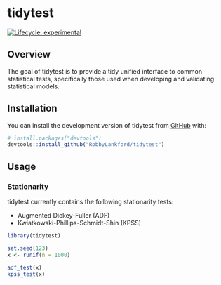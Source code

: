 
<!-- README.md is generated from README.Rmd. Please edit that file -->

# tidytest

<!-- badges: start -->

[![Lifecycle:
experimental](https://img.shields.io/badge/lifecycle-experimental-orange.svg)](https://lifecycle.r-lib.org/articles/stages.html#experimental)
<!-- badges: end -->

## Overview

The goal of tidytest is to provide a tidy unified interface to common
statistical tests, specifically those used when developing and
validating statistical models.

## Installation

You can install the development version of tidytest from
[GitHub](https://github.com/) with:

``` r
# install.packages("devtools")
devtools::install_github("RobbyLankford/tidytest")
```

## Usage

### Stationarity

tidytest currently contains the following stationarity tests:

-   Augmented Dickey-Fuller (ADF)
-   Kwiatkowski-Phillips-Schmidt-Shin (KPSS)

``` r
library(tidytest)

set.seed(123)
x <- runif(n = 1000)

adf_test(x)
kpss_test(x)
```
